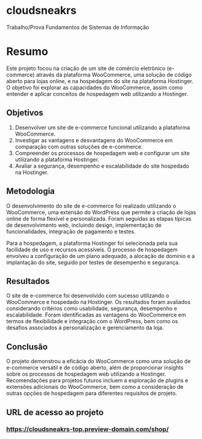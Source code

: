 # cloudsneakrs
Trabalho/Prova Fundamentos de Sistemas de Informação


# Resumo
Este projeto focou na criação de um site de comércio eletrônico (e-commerce) através da plataforma WooCommerce, uma solução de código aberto para lojas online, e na hospedagem do site na plataforma Hostinger. O objetivo foi explorar as capacidades do WooCommerce, assim como entender e aplicar conceitos de hospedagem web utilizando a Hostinger.

## Objetivos
1. Desenvolver um site de e-commerce funcional utilizando a plataforma WooCommerce.
2. Investigar as vantagens e desvantagens do WooCommerce em comparação com outras soluções de e-commerce.
3. Compreender os processos de hospedagem web e configurar um site utilizando a plataforma Hostinger.
4. Avaliar a segurança, desempenho e escalabilidade do site hospedado na Hostinger.

## Metodologia
O desenvolvimento do site de e-commerce foi realizado utilizando o WooCommerce, uma extensão do WordPress que permite a criação de lojas online de forma flexível e personalizada. Foram seguidas as etapas típicas de desenvolvimento web, incluindo design, implementação de funcionalidades, integração de pagamento e testes.

Para a hospedagem, a plataforma Hostinger foi selecionada pela sua facilidade de uso e recursos acessíveis. O processo de hospedagem envolveu a configuração de um plano adequado, a alocação de domínio e a implantação do site, seguido por testes de desempenho e segurança.

## Resultados
O site de e-commerce foi desenvolvido com sucesso utilizando o WooCommerce e hospedado na Hostinger. Os resultados foram avaliados considerando critérios como usabilidade, segurança, desempenho e escalabilidade. Foram identificadas as vantagens do WooCommerce em termos de flexibilidade e integração com o WordPress, bem como os desafios associados à personalização e gerenciamento da loja.

## Conclusão
O projeto demonstrou a eficácia do WooCommerce como uma solução de e-commerce versátil e de código aberto, além de proporcionar insights sobre os processos de hospedagem web utilizando a Hostinger. Recomendações para projetos futuros incluem a exploração de plugins e extensões adicionais do WooCommerce, bem como a consideração de outras opções de hospedagem para diferentes requisitos de projeto.

## URL de acesso ao projeto

### https://cloudsneakrs-top.preview-domain.com/shop/ 
